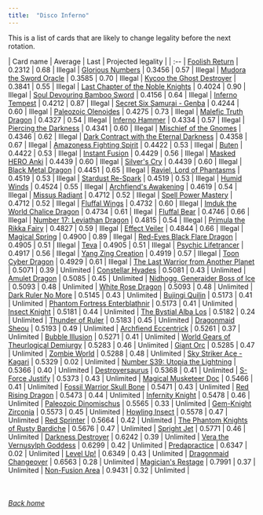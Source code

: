 ```yaml
---
title:  "Disco Inferno"
---
```


This is a list of cards that are likely to change legality before the next rotation.

| Card name | Average | Last | Projected legality |
| :-- |
[Foolish Return](https://db.ygoprodeck.com/card/?search=Foolish%20Return) | 0.2312 | 0.68 | Illegal |
[Glorious Numbers](https://db.ygoprodeck.com/card/?search=Glorious%20Numbers) | 0.3456 | 0.57 | Illegal |
[Mudora the Sword Oracle](https://db.ygoprodeck.com/card/?search=Mudora%20the%20Sword%20Oracle) | 0.3585 | 0.70 | Illegal |
[Kycoo the Ghost Destroyer](https://db.ygoprodeck.com/card/?search=Kycoo%20the%20Ghost%20Destroyer) | 0.3841 | 0.55 | Illegal |
[Last Chapter of the Noble Knights](https://db.ygoprodeck.com/card/?search=Last%20Chapter%20of%20the%20Noble%20Knights) | 0.4024 | 0.90 | Illegal |
[Soul Devouring Bamboo Sword](https://db.ygoprodeck.com/card/?search=Soul%20Devouring%20Bamboo%20Sword) | 0.4156 | 0.64 | Illegal |
[Inferno Tempest](https://db.ygoprodeck.com/card/?search=Inferno%20Tempest) | 0.4212 | 0.87 | Illegal |
[Secret Six Samurai - Genba](https://db.ygoprodeck.com/card/?search=Secret%20Six%20Samurai%20-%20Genba) | 0.4244 | 0.60 | Illegal |
[Paleozoic Olenoides](https://db.ygoprodeck.com/card/?search=Paleozoic%20Olenoides) | 0.4275 | 0.73 | Illegal |
[Malefic Truth Dragon](https://db.ygoprodeck.com/card/?search=Malefic%20Truth%20Dragon) | 0.4327 | 0.54 | Illegal |
[Inferno Hammer](https://db.ygoprodeck.com/card/?search=Inferno%20Hammer) | 0.4334 | 0.57 | Illegal |
[Piercing the Darkness](https://db.ygoprodeck.com/card/?search=Piercing%20the%20Darkness) | 0.4341 | 0.60 | Illegal |
[Mischief of the Gnomes](https://db.ygoprodeck.com/card/?search=Mischief%20of%20the%20Gnomes) | 0.4346 | 0.62 | Illegal |
[Dark Contract with the Eternal Darkness](https://db.ygoprodeck.com/card/?search=Dark%20Contract%20with%20the%20Eternal%20Darkness) | 0.4358 | 0.67 | Illegal |
[Amazoness Fighting Spirit](https://db.ygoprodeck.com/card/?search=Amazoness%20Fighting%20Spirit) | 0.4422 | 0.53 | Illegal |
[Buten](https://db.ygoprodeck.com/card/?search=Buten) | 0.4422 | 0.53 | Illegal |
[Instant Fusion](https://db.ygoprodeck.com/card/?search=Instant%20Fusion) | 0.4429 | 0.56 | Illegal |
[Masked HERO Anki](https://db.ygoprodeck.com/card/?search=Masked%20HERO%20Anki) | 0.4439 | 0.60 | Illegal |
[Silver's Cry](https://db.ygoprodeck.com/card/?search=Silver's%20Cry) | 0.4439 | 0.60 | Illegal |
[Black Metal Dragon](https://db.ygoprodeck.com/card/?search=Black%20Metal%20Dragon) | 0.4451 | 0.65 | Illegal |
[Raviel, Lord of Phantasms](https://db.ygoprodeck.com/card/?search=Raviel,%20Lord%20of%20Phantasms) | 0.4519 | 0.53 | Illegal |
[Stardust Re-Spark](https://db.ygoprodeck.com/card/?search=Stardust%20Re-Spark) | 0.4519 | 0.53 | Illegal |
[Humid Winds](https://db.ygoprodeck.com/card/?search=Humid%20Winds) | 0.4524 | 0.55 | Illegal |
[Archfiend's Awakening](https://db.ygoprodeck.com/card/?search=Archfiend's%20Awakening) | 0.4619 | 0.54 | Illegal |
[Missus Radiant](https://db.ygoprodeck.com/card/?search=Missus%20Radiant) | 0.4712 | 0.52 | Illegal |
[Spell Power Mastery](https://db.ygoprodeck.com/card/?search=Spell%20Power%20Mastery) | 0.4712 | 0.52 | Illegal |
[Fluffal Wings](https://db.ygoprodeck.com/card/?search=Fluffal%20Wings) | 0.4732 | 0.60 | Illegal |
[Imduk the World Chalice Dragon](https://db.ygoprodeck.com/card/?search=Imduk%20the%20World%20Chalice%20Dragon) | 0.4734 | 0.61 | Illegal |
[Fluffal Bear](https://db.ygoprodeck.com/card/?search=Fluffal%20Bear) | 0.4746 | 0.66 | Illegal |
[Number 17: Leviathan Dragon](https://db.ygoprodeck.com/card/?search=Number%2017:%20Leviathan%20Dragon) | 0.4815 | 0.54 | Illegal |
[Primula the Rikka Fairy](https://db.ygoprodeck.com/card/?search=Primula%20the%20Rikka%20Fairy) | 0.4827 | 0.59 | Illegal |
[Effect Veiler](https://db.ygoprodeck.com/card/?search=Effect%20Veiler) | 0.4844 | 0.66 | Illegal |
[Magical Spring](https://db.ygoprodeck.com/card/?search=Magical%20Spring) | 0.4900 | 0.89 | Illegal |
[Red-Eyes Black Flare Dragon](https://db.ygoprodeck.com/card/?search=Red-Eyes%20Black%20Flare%20Dragon) | 0.4905 | 0.51 | Illegal |
[Teva](https://db.ygoprodeck.com/card/?search=Teva) | 0.4905 | 0.51 | Illegal |
[Psychic Lifetrancer](https://db.ygoprodeck.com/card/?search=Psychic%20Lifetrancer) | 0.4917 | 0.56 | Illegal |
[Yang Zing Creation](https://db.ygoprodeck.com/card/?search=Yang%20Zing%20Creation) | 0.4919 | 0.57 | Illegal |
[Toon Cyber Dragon](https://db.ygoprodeck.com/card/?search=Toon%20Cyber%20Dragon) | 0.4929 | 0.61 | Illegal |
[The Last Warrior from Another Planet](https://db.ygoprodeck.com/card/?search=The%20Last%20Warrior%20from%20Another%20Planet) | 0.5071 | 0.39 | Unlimited |
[Constellar Hyades](https://db.ygoprodeck.com/card/?search=Constellar%20Hyades) | 0.5081 | 0.43 | Unlimited |
[Amulet Dragon](https://db.ygoprodeck.com/card/?search=Amulet%20Dragon) | 0.5085 | 0.45 | Unlimited |
[Nidhogg, Generaider Boss of Ice](https://db.ygoprodeck.com/card/?search=Nidhogg,%20Generaider%20Boss%20of%20Ice) | 0.5093 | 0.48 | Unlimited |
[White Rose Dragon](https://db.ygoprodeck.com/card/?search=White%20Rose%20Dragon) | 0.5093 | 0.48 | Unlimited |
[Dark Ruler No More](https://db.ygoprodeck.com/card/?search=Dark%20Ruler%20No%20More) | 0.5145 | 0.43 | Unlimited |
[Bujingi Quilin](https://db.ygoprodeck.com/card/?search=Bujingi%20Quilin) | 0.5173 | 0.41 | Unlimited |
[Phantom Fortress Enterblathnir](https://db.ygoprodeck.com/card/?search=Phantom%20Fortress%20Enterblathnir) | 0.5173 | 0.41 | Unlimited |
[Insect Knight](https://db.ygoprodeck.com/card/?search=Insect%20Knight) | 0.5181 | 0.44 | Unlimited |
[The Bystial Alba Los](https://db.ygoprodeck.com/card/?search=The%20Bystial%20Alba%20Los) | 0.5182 | 0.24 | Unlimited |
[Thunder of Ruler](https://db.ygoprodeck.com/card/?search=Thunder%20of%20Ruler) | 0.5183 | 0.45 | Unlimited |
[Dragonmaid Sheou](https://db.ygoprodeck.com/card/?search=Dragonmaid%20Sheou) | 0.5193 | 0.49 | Unlimited |
[Archfiend Eccentrick](https://db.ygoprodeck.com/card/?search=Archfiend%20Eccentrick) | 0.5261 | 0.37 | Unlimited |
[Bubble Illusion](https://db.ygoprodeck.com/card/?search=Bubble%20Illusion) | 0.5271 | 0.41 | Unlimited |
[World Gears of Theurlogical Demiurgy](https://db.ygoprodeck.com/card/?search=World%20Gears%20of%20Theurlogical%20Demiurgy) | 0.5283 | 0.46 | Unlimited |
[Giant Orc](https://db.ygoprodeck.com/card/?search=Giant%20Orc) | 0.5285 | 0.47 | Unlimited |
[Zombie World](https://db.ygoprodeck.com/card/?search=Zombie%20World) | 0.5288 | 0.48 | Unlimited |
[Sky Striker Ace - Kagari](https://db.ygoprodeck.com/card/?search=Sky%20Striker%20Ace%20-%20Kagari) | 0.5329 | 0.02 | Unlimited |
[Number S39: Utopia the Lightning](https://db.ygoprodeck.com/card/?search=Number%20S39:%20Utopia%20the%20Lightning) | 0.5366 | 0.40 | Unlimited |
[Destroyersaurus](https://db.ygoprodeck.com/card/?search=Destroyersaurus) | 0.5368 | 0.41 | Unlimited |
[S-Force Justify](https://db.ygoprodeck.com/card/?search=S-Force%20Justify) | 0.5373 | 0.43 | Unlimited |
[Magical Musketeer Doc](https://db.ygoprodeck.com/card/?search=Magical%20Musketeer%20Doc) | 0.5466 | 0.41 | Unlimited |
[Fossil Warrior Skull Bone](https://db.ygoprodeck.com/card/?search=Fossil%20Warrior%20Skull%20Bone) | 0.5471 | 0.43 | Unlimited |
[Red Rising Dragon](https://db.ygoprodeck.com/card/?search=Red%20Rising%20Dragon) | 0.5473 | 0.44 | Unlimited |
[Infernity Knight](https://db.ygoprodeck.com/card/?search=Infernity%20Knight) | 0.5478 | 0.46 | Unlimited |
[Paleozoic Dinomischus](https://db.ygoprodeck.com/card/?search=Paleozoic%20Dinomischus) | 0.5565 | 0.33 | Unlimited |
[Gem-Knight Zirconia](https://db.ygoprodeck.com/card/?search=Gem-Knight%20Zirconia) | 0.5573 | 0.45 | Unlimited |
[Howling Insect](https://db.ygoprodeck.com/card/?search=Howling%20Insect) | 0.5578 | 0.47 | Unlimited |
[Red Sprinter](https://db.ygoprodeck.com/card/?search=Red%20Sprinter) | 0.5664 | 0.42 | Unlimited |
[The Phantom Knights of Rusty Bardiche](https://db.ygoprodeck.com/card/?search=The%20Phantom%20Knights%20of%20Rusty%20Bardiche) | 0.5676 | 0.47 | Unlimited |
[Spright Jet](https://db.ygoprodeck.com/card/?search=Spright%20Jet) | 0.5771 | 0.46 | Unlimited |
[Darkness Destroyer](https://db.ygoprodeck.com/card/?search=Darkness%20Destroyer) | 0.6242 | 0.39 | Unlimited |
[Vera the Vernusylph Goddess](https://db.ygoprodeck.com/card/?search=Vera%20the%20Vernusylph%20Goddess) | 0.6299 | 0.42 | Unlimited |
[Predapractice](https://db.ygoprodeck.com/card/?search=Predapractice) | 0.6347 | 0.02 | Unlimited |
[Level Up!](https://db.ygoprodeck.com/card/?search=Level%20Up!) | 0.6349 | 0.43 | Unlimited |
[Dragonmaid Changeover](https://db.ygoprodeck.com/card/?search=Dragonmaid%20Changeover) | 0.6563 | 0.28 | Unlimited |
[Magician's Restage](https://db.ygoprodeck.com/card/?search=Magician's%20Restage) | 0.7991 | 0.37 | Unlimited |
[Non-Fusion Area](https://db.ygoprodeck.com/card/?search=Non-Fusion%20Area) | 0.9431 | 0.32 | Unlimited |

<br>

###### [Back home](index)